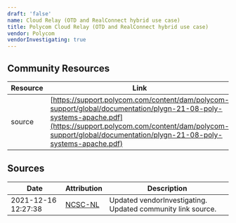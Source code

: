 ```yaml
---
draft: 'false'
name: Cloud Relay (OTD and RealConnect hybrid use case)
title: Polycom Cloud Relay (OTD and RealConnect hybrid use case)
vendor: Polycom
vendorInvestigating: true
---
```



## Community Resources
| Resource | Link |
| --- | --- |
| source | [https://support.polycom.com/content/dam/polycom-support/global/documentation/plygn-21-08-poly-systems-apache.pdf](https://support.polycom.com/content/dam/polycom-support/global/documentation/plygn-21-08-poly-systems-apache.pdf) |


## Sources
| Date | Attribution | Description |
| --- | --- | --- |
| 2021-12-16 12:27:38 | [NCSC-NL](https://github.com/NCSC-NL/log4shell/blob/main/software/README.md) | Updated vendorInvestigating. Updated community link source.  |
